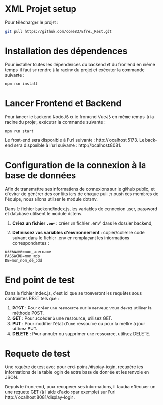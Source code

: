 # XML Projet setup

Pour télécharger le projet :

```sh 
git pull https://github.com/come83/Efrei_Rest.git
```


# Installation des dépendences
Pour installer toutes les dépendences du backend et du frontend en même temps, il faut se rendre à la racine du projet et exécuter la commande suivante :

```sh
npm run install
```


# Lancer Frontend et Backend
Pour lancer le backend NodeJS et le frontend VueJS en même temps, à la racine du projet, exécuter la commande suivante :

```sh
npm run start
```

Le front-end sera disponible à l'url suivante : http://localhost:5173. 
Le back-end sera disponible à l'url suivante : http://localhost:8081.



# Configuration de la connexion à la base de données
Afin de transmettre ses informations de connexions sur le github public, et d'eviter de générer des conflits lors de chaque pull et push des membres de l'équipe, nous allons utiliser le module dotenv.

Dans le fichier backend/index.js, les variables de connexion user, password et database utilisent le module dotenv.

1. **Créez un fichier `.env`** :  créer un fichier '.env' dans le dossier backend, 

2. **Définissez vos variables d'environnement** : copier/coller le code suivant dans le fichier .env en remplaçant les informations correspondantes : 

```dotenv
USERNAME=mon_username
PASSWORD=mon_mdp
DB=mon_nom_de_bdd
```


# End point de test
Dans le fichier index.js, c'est ici que se trouveront les requêtes sous contraintes REST tels que :

1. **POST** : Pour créer une ressource sur le serveur, vous devez utiliser la méthode POST.
2. **GET** : Pour accéder à une ressource, utilisez GET.
3. **PUT** : Pour modifier l'état d'une ressource ou pour la mettre à jour, utilisez PUT.
4. **DELETE** : Pour annuler ou supprimer une ressource, utilisez DELETE.


# Requete de test
Une requête de test avec pour end-point /display-login, recupère les informations de la table login de notre base de donnée et les renvoie en JSON.

Depuis le front-end, pour recuperer ses informations, il faudra effectuer un une requete GET (à l'aide d'axio spar exemple) sur l'url http://localhost:8081/display-login.
